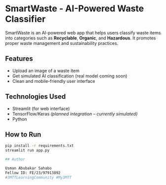 # SmartWaste - AI-Powered Waste Classifier

SmartWaste is an AI-powered web app that helps users classify waste items into categories such as **Recyclable**, **Organic**, and **Hazardous**. It promotes proper waste management and sustainability practices.

## Features

- Upload an image of a waste item
- Get simulated AI classification (real model coming soon)
- Clean and mobile-friendly user interface

## Technologies Used

- Streamlit (for web interface)
- TensorFlow/Keras *(planned integration – currently simulated)*
- Python

## How to Run

```bash
pip install -r requirements.txt
streamlit run app.py

## Author

Usman Abubakar Sahabo  
Fellow ID: FE/23/97913892  
#3MTTLearningCommunity #My3MTT  

